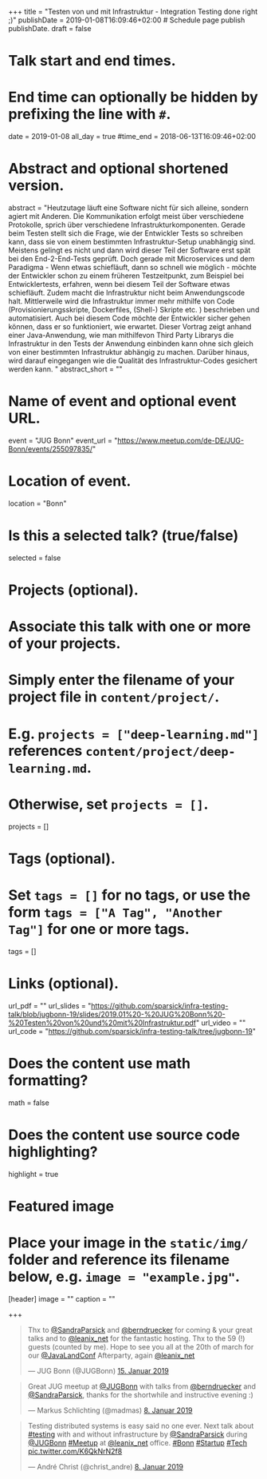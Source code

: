 +++
title = "Testen von und mit Infrastruktur - Integration Testing done right ;)"
publishDate = 2019-01-08T16:09:46+02:00  # Schedule page publish publishDate.
draft = false

# Talk start and end times.
#   End time can optionally be hidden by prefixing the line with `#`.
date = 2019-01-08
all_day = true
#time_end = 2018-06-13T16:09:46+02:00

# Abstract and optional shortened version.
abstract = "Heutzutage läuft eine Software nicht für sich alleine, sondern agiert mit Anderen. Die Kommunikation erfolgt meist über verschiedene Protokolle, sprich über verschiedene Infrastrukturkomponenten. Gerade beim Testen stellt sich die Frage, wie der Entwickler Tests so schreiben kann, dass sie von einem bestimmten Infrastruktur-Setup unabhängig sind. Meistens gelingt es nicht und dann wird dieser Teil der Software erst spät bei den End-2-End-Tests geprüft. Doch gerade mit Microservices und dem Paradigma - Wenn etwas schiefläuft, dann so schnell wie möglich - möchte der Entwickler schon zu einem früheren Testzeitpunkt, zum Beispiel bei Entwicklertests, erfahren, wenn bei diesem Teil der Software etwas schiefläuft. Zudem macht die Infrastruktur nicht beim Anwendungscode halt. Mittlerweile wird die Infrastruktur immer mehr mithilfe von Code (Provisionierungsskripte, Dockerfiles, (Shell-) Skripte etc. ) beschrieben und automatisiert. Auch bei diesem Code möchte der Entwickler sicher gehen können, dass er so funktioniert, wie erwartet. Dieser Vortrag zeigt anhand einer Java-Anwendung, wie man mithilfevon Third Party Librarys die Infrastruktur in den Tests der Anwendung einbinden kann ohne sich gleich von einer bestimmten Infrastruktur abhängig zu machen. Darüber hinaus, wird darauf eingegangen wie die Qualität des Infrastruktur-Codes gesichert werden kann. "
abstract_short = ""

# Name of event and optional event URL.
event = "JUG Bonn"
event_url = "https://www.meetup.com/de-DE/JUG-Bonn/events/255097835/"

# Location of event.
location = "Bonn"

# Is this a selected talk? (true/false)
selected = false

# Projects (optional).
#   Associate this talk with one or more of your projects.
#   Simply enter the filename of your project file in `content/project/`.
#   E.g. `projects = ["deep-learning.md"]` references `content/project/deep-learning.md`.
#   Otherwise, set `projects = []`.
projects = []

# Tags (optional).
#   Set `tags = []` for no tags, or use the form `tags = ["A Tag", "Another Tag"]` for one or more tags.
tags = []

# Links (optional).
url_pdf = ""
url_slides = "https://github.com/sparsick/infra-testing-talk/blob/jugbonn-19/slides/2019.01%20-%20JUG%20Bonn%20-%20Testen%20von%20und%20mit%20Infrastruktur.pdf"
url_video = ""
url_code = "https://github.com/sparsick/infra-testing-talk/tree/jugbonn-19"

# Does the content use math formatting?
math = false

# Does the content use source code highlighting?
highlight = true

# Featured image
# Place your image in the `static/img/` folder and reference its filename below, e.g. `image = "example.jpg"`.
[header]
image = ""
caption = ""

+++

<blockquote class="twitter-tweet" data-lang="de"><p lang="en" dir="ltr">Thx to <a href="https://twitter.com/SandraParsick?ref_src=twsrc%5Etfw">@SandraParsick</a> and <a href="https://twitter.com/berndruecker?ref_src=twsrc%5Etfw">@berndruecker</a> for coming &amp; your great talks and to <a href="https://twitter.com/leanix_net?ref_src=twsrc%5Etfw">@leanix_net</a> for the fantastic hosting. Thx to the 59 (!) guests (counted by me). Hope to see you all at the 20th of march for our <a href="https://twitter.com/JavaLandConf?ref_src=twsrc%5Etfw">@JavaLandConf</a> Afterparty, again <a href="https://twitter.com/leanix_net?ref_src=twsrc%5Etfw">@leanix_net</a></p>&mdash; JUG Bonn (@JUGBonn) <a href="https://twitter.com/JUGBonn/status/1085253712426254336?ref_src=twsrc%5Etfw">15. Januar 2019</a></blockquote>
<script async src="https://platform.twitter.com/widgets.js" charset="utf-8"></script>


<blockquote class="twitter-tweet" data-lang="de"><p lang="en" dir="ltr">Great JUG meetup at <a href="https://twitter.com/JUGBonn?ref_src=twsrc%5Etfw">@JUGBonn</a> with talks from <a href="https://twitter.com/berndruecker?ref_src=twsrc%5Etfw">@berndruecker</a> and <a href="https://twitter.com/SandraParsick?ref_src=twsrc%5Etfw">@SandraParsick</a>, thanks for the shortwhile and instructive evening :)</p>&mdash; Markus Schlichting (@madmas) <a href="https://twitter.com/madmas/status/1082756204974276608?ref_src=twsrc%5Etfw">8. Januar 2019</a></blockquote>
<script async src="https://platform.twitter.com/widgets.js" charset="utf-8"></script>

<blockquote class="twitter-tweet" data-lang="de"><p lang="en" dir="ltr">Testing distributed systems is easy said no one ever. Next talk about <a href="https://twitter.com/hashtag/testing?src=hash&amp;ref_src=twsrc%5Etfw">#testing</a> with and without infrastructure by <a href="https://twitter.com/SandraParsick?ref_src=twsrc%5Etfw">@SandraParsick</a> during <a href="https://twitter.com/JUGBonn?ref_src=twsrc%5Etfw">@JUGBonn</a> <a href="https://twitter.com/hashtag/Meetup?src=hash&amp;ref_src=twsrc%5Etfw">#Meetup</a> at <a href="https://twitter.com/leanix_net?ref_src=twsrc%5Etfw">@leanix_net</a> office. <a href="https://twitter.com/hashtag/Bonn?src=hash&amp;ref_src=twsrc%5Etfw">#Bonn</a> <a href="https://twitter.com/hashtag/Startup?src=hash&amp;ref_src=twsrc%5Etfw">#Startup</a> <a href="https://twitter.com/hashtag/Tech?src=hash&amp;ref_src=twsrc%5Etfw">#Tech</a> <a href="https://t.co/K6QkNrN2f8">pic.twitter.com/K6QkNrN2f8</a></p>&mdash; André Christ (@christ_andre) <a href="https://twitter.com/christ_andre/status/1082728705317916672?ref_src=twsrc%5Etfw">8. Januar 2019</a></blockquote>
<script async src="https://platform.twitter.com/widgets.js" charset="utf-8"></script>

